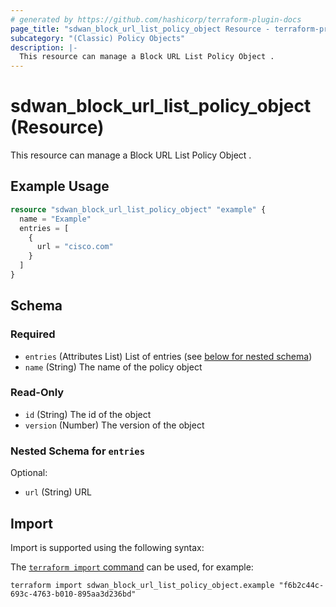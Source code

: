 ```yaml
---
# generated by https://github.com/hashicorp/terraform-plugin-docs
page_title: "sdwan_block_url_list_policy_object Resource - terraform-provider-sdwan"
subcategory: "(Classic) Policy Objects"
description: |-
  This resource can manage a Block URL List Policy Object .
---
```


# sdwan_block_url_list_policy_object (Resource)

This resource can manage a Block URL List Policy Object .

## Example Usage

```terraform
resource "sdwan_block_url_list_policy_object" "example" {
  name = "Example"
  entries = [
    {
      url = "cisco.com"
    }
  ]
}
```

<!-- schema generated by tfplugindocs -->
## Schema

### Required

- `entries` (Attributes List) List of entries (see [below for nested schema](#nestedatt--entries))
- `name` (String) The name of the policy object

### Read-Only

- `id` (String) The id of the object
- `version` (Number) The version of the object

<a id="nestedatt--entries"></a>
### Nested Schema for `entries`

Optional:

- `url` (String) URL

## Import

Import is supported using the following syntax:

The [`terraform import` command](https://developer.hashicorp.com/terraform/cli/commands/import) can be used, for example:

```shell
terraform import sdwan_block_url_list_policy_object.example "f6b2c44c-693c-4763-b010-895aa3d236bd"
```
